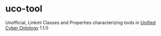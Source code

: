 # uco-tool

Unofficial, Linkml Classes and Properties characterizing tools in [Unified Cyber Ontology](https://unifiedcyberontology.org/) 1.1.0


